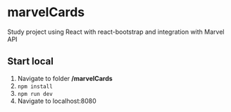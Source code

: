 # marvelCards
Study project using React with react-bootstrap and integration with Marvel API

## Start local 

1. Navigate to folder **/marvelCards**
2. ```npm install```
3. ```npm run dev```
4. Navigate to localhost:8080
